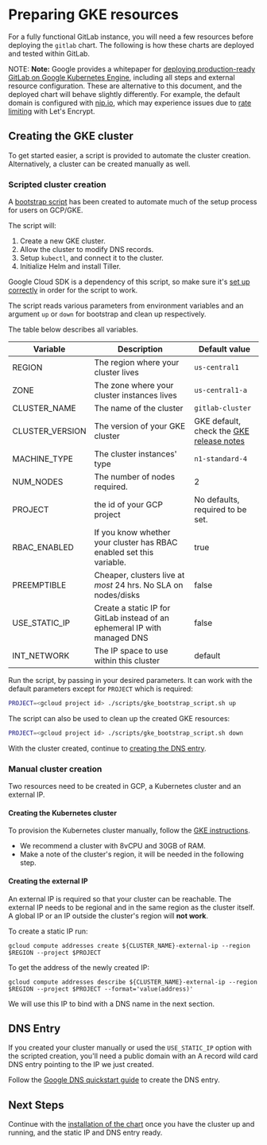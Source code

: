 # Preparing GKE resources

For a fully functional GitLab instance, you will need a few resources before
deploying the `gitlab` chart. The following is how these charts are deployed
and tested within GitLab.

NOTE: **Note:** Google provides a whitepaper for [deploying production-ready GitLab on
Google Kubernetes Engine][whitepaper], including all steps and external
resource configuration. These are alternative to this document, and the
deployed chart will behave slightly differently. For example, the default
domain is configured with [nip.io](https://nip.io), which may experience issues due to [rate limiting](https://letsencrypt.org/docs/rate-limits/) with
Let's Encrypt.

[whitepaper]: https://cloud.google.com/solutions/deploying-production-ready-gitlab-on-gke

## Creating the GKE cluster

To get started easier, a script is provided to automate the cluster creation.
Alternatively, a cluster can be created manually as well.

### Scripted cluster creation

A [bootstrap script](https://gitlab.com/gitlab-org/charts/gitlab/blob/master/scripts/gke_bootstrap_script.sh)
has been created to automate much of the setup process for users on GCP/GKE.

The script will:

1. Create a new GKE cluster.
1. Allow the cluster to modify DNS records.
1. Setup `kubectl`, and connect it to the cluster.
1. Initialize Helm and install Tiller.

Google Cloud SDK is a dependency of this script, so make sure it's
[set up correctly](../tools.md#connecting-to-the-gke-cluster) in order for the script
to work.

The script reads various parameters from environment variables and an argument
`up` or `down` for bootstrap and clean up respectively.

The table below describes all variables.

| Variable        | Description                                                                 | Default value                    |
|-----------------|-----------------------------------------------------------------------------|----------------------------------|
| REGION          | The region where your cluster lives                                         | `us-central1`                      |
| ZONE            | The zone where your cluster instances lives                                 | `us-central1-a`                    |
| CLUSTER_NAME    | The name of the cluster                                                     | `gitlab-cluster`                   |
| CLUSTER_VERSION | The version of your GKE cluster                                             | GKE default, check the [GKE release notes](https://cloud.google.com/kubernetes-engine/docs/release-notes) |
| MACHINE_TYPE    | The cluster instances' type                                                 | `n1-standard-4`                    |
| NUM_NODES       | The number of nodes required.                                               | 2                                |
| PROJECT         | the id of your GCP project                                                  | No defaults, required to be set. |
| RBAC_ENABLED    | If you know whether your cluster has RBAC enabled set this variable.        | true                             |
| PREEMPTIBLE     | Cheaper, clusters live at *most* 24 hrs. No SLA on nodes/disks              | false                            |
| USE_STATIC_IP   | Create a static IP for GitLab instead of an ephemeral IP with managed DNS   | false                            |
| INT_NETWORK     | The IP space to use within this cluster                                     | default                          |

Run the script, by passing in your desired parameters. It can work with the
default parameters except for `PROJECT` which is required:

```bash
PROJECT=<gcloud project id> ./scripts/gke_bootstrap_script.sh up
```

The script can also be used to clean up the created GKE resources:

```bash
PROJECT=<gcloud project id> ./scripts/gke_bootstrap_script.sh down
```

With the cluster created, continue to [creating the DNS entry](#dns-entry).

### Manual cluster creation

Two resources need to be created in GCP, a Kubernetes cluster and an external IP.

#### Creating the Kubernetes cluster

To provision the Kubernetes cluster manually, follow the
[GKE instructions](https://cloud.google.com/kubernetes-engine/docs/how-to/creating-a-cluster).

- We recommend a cluster with 8vCPU and 30GB of RAM.
- Make a note of the cluster's region, it will be needed in the following step.

#### Creating the external IP

An external IP is required so that your cluster can be reachable. The external
IP needs to be regional and in the same region as the cluster itself. A global
IP or an IP outside the cluster's region will **not work**.

To create a static IP run:

`gcloud compute addresses create ${CLUSTER_NAME}-external-ip --region $REGION --project $PROJECT`

To get the address of the newly created IP:

`gcloud compute addresses describe ${CLUSTER_NAME}-external-ip --region $REGION --project $PROJECT --format='value(address)'`

We will use this IP to bind with a DNS name in the next section.

## DNS Entry

If you created your cluster manually or used the `USE_STATIC_IP` option with the scripted creation,
you'll need a public domain with an A record wild card DNS entry pointing to the IP we just created.

Follow the [Google DNS quickstart guide](https://cloud.google.com/dns/docs/quickstart)
to create the DNS entry.

## Next Steps

Continue with the [installation of the chart](../deployment.md) once you have
the cluster up and running, and the static IP and DNS entry ready.
